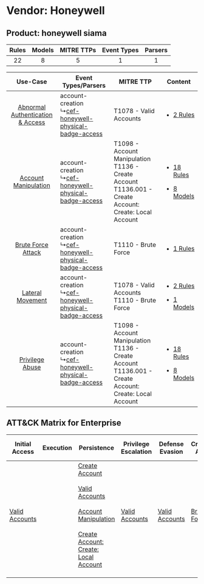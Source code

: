 Vendor: Honeywell
=================
Product: honeywell siama
------------------------
| Rules | Models | MITRE TTPs | Event Types | Parsers |
|:-----:|:------:|:----------:|:-----------:|:-------:|
|  22   |   8    |     5      |      1      |    1    |

|    Use-Case    | Event Types/Parsers    | MITRE TTP    | Content    |
|:----:| ---- | ---- | ---- |
| [Abnormal Authentication & Access](../../../UseCases/uc_abnormal_authentication_&_access.md) |  account-creation<br> ↳[cef-honeywell-physical-badge-access](Ps/pC_cefhoneywellphysicalbadgeaccess.md)<br> | T1078 - Valid Accounts<br>    | [<ul><li>2 Rules</li></ul>](RM/r_m_honeywell_honeywell_siama_Abnormal_Authentication_&_Access.md)    |
|    [Account Manipulation](../../../UseCases/uc_account_manipulation.md)    |  account-creation<br> ↳[cef-honeywell-physical-badge-access](Ps/pC_cefhoneywellphysicalbadgeaccess.md)<br> | T1098 - Account Manipulation<br>T1136 - Create Account<br>T1136.001 - Create Account: Create: Local Account<br> | [<ul><li>18 Rules</li></ul><ul><li>8 Models</li></ul>](RM/r_m_honeywell_honeywell_siama_Account_Manipulation.md) |
|    [Brute Force Attack](../../../UseCases/uc_brute_force_attack.md)    |  account-creation<br> ↳[cef-honeywell-physical-badge-access](Ps/pC_cefhoneywellphysicalbadgeaccess.md)<br> | T1110 - Brute Force<br>    | [<ul><li>1 Rules</li></ul>](RM/r_m_honeywell_honeywell_siama_Brute_Force_Attack.md)    |
|    [Lateral Movement](../../../UseCases/uc_lateral_movement.md)    |  account-creation<br> ↳[cef-honeywell-physical-badge-access](Ps/pC_cefhoneywellphysicalbadgeaccess.md)<br> | T1078 - Valid Accounts<br>T1110 - Brute Force<br>    | [<ul><li>2 Rules</li></ul><ul><li>1 Models</li></ul>](RM/r_m_honeywell_honeywell_siama_Lateral_Movement.md)      |
|    [Privilege Abuse](../../../UseCases/uc_privilege_abuse.md)    |  account-creation<br> ↳[cef-honeywell-physical-badge-access](Ps/pC_cefhoneywellphysicalbadgeaccess.md)<br> | T1098 - Account Manipulation<br>T1136 - Create Account<br>T1136.001 - Create Account: Create: Local Account<br> | [<ul><li>18 Rules</li></ul><ul><li>8 Models</li></ul>](RM/r_m_honeywell_honeywell_siama_Privilege_Abuse.md)      |

ATT&CK Matrix for Enterprise
----------------------------
| Initial Access                                                      | Execution | Persistence                                                                                                                                                                                                                                                                                                   | Privilege Escalation                                                | Defense Evasion                                                     | Credential Access                                                | Discovery | Lateral Movement | Collection | Command and Control | Exfiltration | Impact |
| ------------------------------------------------------------------- | --------- | ------------------------------------------------------------------------------------------------------------------------------------------------------------------------------------------------------------------------------------------------------------------------------------------------------------- | ------------------------------------------------------------------- | ------------------------------------------------------------------- | ---------------------------------------------------------------- | --------- | ---------------- | ---------- | ------------------- | ------------ | ------ |
| [Valid Accounts](https://attack.mitre.org/techniques/T1078)<br><br> |           | [Create Account](https://attack.mitre.org/techniques/T1136)<br><br>[Valid Accounts](https://attack.mitre.org/techniques/T1078)<br><br>[Account Manipulation](https://attack.mitre.org/techniques/T1098)<br><br>[Create Account: Create: Local Account](https://attack.mitre.org/techniques/T1136/001)<br><br> | [Valid Accounts](https://attack.mitre.org/techniques/T1078)<br><br> | [Valid Accounts](https://attack.mitre.org/techniques/T1078)<br><br> | [Brute Force](https://attack.mitre.org/techniques/T1110)<br><br> |           |                  |            |                     |              |        |
